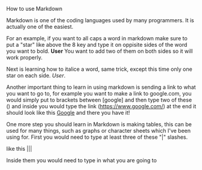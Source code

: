 How to use Markdown 

Markdown is one of the coding languages used by many programmers. It is actually one of the easiest.

For an example, if you want to all caps a word in markdown make sure to put a "star" like above the 8 key and type it on oppisite sides of the word you want to bold. **User** You want to add two of them on both sides so it will work properly.

Next is learning how to italice a word, same trick, except this time only one star on each side. *User*. 

Another important thing to learn in using markdown is sending a link to what you want to go to, for example you want to make a link to google.com, you would simply put to brackets between [google] and then type two of these () and inside you would type the link (https://www.google.com/) at the end it should look like this [Google](https://www.google.com/) and there you have it!

One more step you should learn in Markdown is making tables, this can be used for many things, such as graphs or character sheets which I've been using for.
First you would need to type at least three of these "|" slashes. 

like this |||

Inside them you would need to type in what you are going to 
